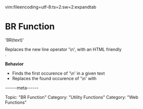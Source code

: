 vim:fileencoding=utf-8:ts=2:sw=2:expandtab

#  BR Function

'BR(text)'

Replaces the new line operator '\n', with an HTML friendly <br />.

**Behavior**

- Finds the first occurence of '\n' in a given text
- Replaces the found occurence of '\n' with <br />

------meta------

Topic: "BR Function"
Category: "Utility Functions"
Category: "Web Functions"
